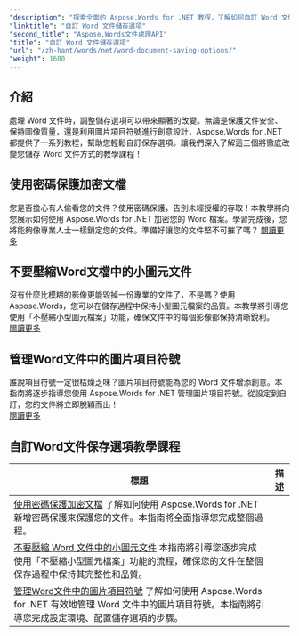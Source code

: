 ```yaml
---
"description": "探索全面的 Aspose.Words for .NET 教程，了解如何自訂 Word 文件保存選項，包括密碼保護、保持圖像品質和管理圖片項目符號。"
"linktitle": "自訂 Word 文件儲存選項"
"second_title": "Aspose.Words文件處理API"
"title": "自訂 Word 文件儲存選項"
"url": "/zh-hant/words/net/word-document-saving-options/"
"weight": 1600
---
```


## 介紹

處理 Word 文件時，調整儲存選項可以帶來顯著的改變。無論是保護文件安全、保持圖像質量，還是利用圖片項目符號進行創意設計，Aspose.Words for .NET 都提供了一系列教程，幫助您輕鬆自訂保存選項。讓我們深入了解這三個將徹底改變您儲存 Word 文件方式的教學課程！  

## 使用密碼保護加密文檔  
您是否擔心有人偷看您的文件？使用密碼保護，告別未經授權的存取！本教學將向您展示如何使用 Aspose.Words for .NET 加密您的 Word 檔案。學習完成後，您將能夠像專業人士一樣鎖定您的文件。準備好讓您的文件堅不可摧了嗎？ [閱讀更多](./encrypt-document-with-password-protect/)  

## 不要壓縮Word文檔中的小圖元文件  
沒有什麼比模糊的影像更能毀掉一份專業的文件了，不是嗎？使用 Aspose.Words，您可以在儲存過程中保持小型圖元檔案的品質。本教學將引導您使用「不壓縮小型圖元檔案」功能，確保文件中的每個影像都保持清晰銳利。  
[閱讀更多](./do-not-compress-small-metafiles-word-documents/)  

## 管理Word文件中的圖片項目符號  
誰說項目符號一定很枯燥乏味？圖片項目符號能為您的 Word 文件增添創意。本指南將逐步指導您使用 Aspose.Words for .NET 管理圖片項目符號。從設定到自訂，您的文件將立即脫穎而出！  
[閱讀更多](./manage-picture-bullet/)  

 ## 自訂Word文件保存選項教學課程
標題 | 描述 |
| --- | --- |
| [使用密碼保護加密文檔](./encrypt-document-with-password-protect/) 了解如何使用 Aspose.Words for .NET 新增密碼保護來保護您的文件。本指南將全面指導您完成整個過程。 |
| [不要壓縮 Word 文件中的小圖元文件](./do-not-compress-small-metafiles-word-documents/) 本指南將引導您逐步完成使用「不壓縮小型圖元檔案」功能的流程，確保您的文件在整個保存過程中保持其完整性和品質。 |
| [管理Word文件中的圖片項目符號](./manage-picture-bullet/) 了解如何使用 Aspose.Words for .NET 有效地管理 Word 文件中的圖片項目符號。本指南將引導您完成設定環境、配置儲存選項的步驟。 |